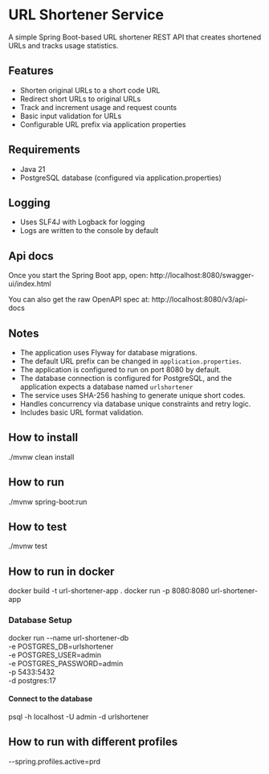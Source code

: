 # URL Shortener Service

A simple Spring Boot-based URL shortener REST API that creates shortened URLs and tracks usage statistics.

## Features

- Shorten original URLs to a short code URL
- Redirect short URLs to original URLs
- Track and increment usage and request counts
- Basic input validation for URLs
- Configurable URL prefix via application properties

## Requirements

- Java 21
- PostgreSQL database (configured via application.properties)

## Logging

- Uses SLF4J with Logback for logging
- Logs are written to the console by default

## Api docs

Once you start the Spring Boot app, open:
http://localhost:8080/swagger-ui/index.html

You can also get the raw OpenAPI spec at:
http://localhost:8080/v3/api-docs

## Notes

- The application uses Flyway for database migrations.
- The default URL prefix can be changed in `application.properties`.
- The application is configured to run on port 8080 by default.
- The database connection is configured for PostgreSQL, and the application expects a database named `urlshortener`
- The service uses SHA-256 hashing to generate unique short codes. 
- Handles concurrency via database unique constraints and retry logic. 
- Includes basic URL format validation.

## How to install

./mvnw clean install

## How to run

./mvnw spring-boot:run

## How to test
./mvnw test

## How to run in docker

docker build -t url-shortener-app .
docker run -p 8080:8080 url-shortener-app

### Database Setup
docker run --name url-shortener-db \
-e POSTGRES_DB=urlshortener \
-e POSTGRES_USER=admin \
-e POSTGRES_PASSWORD=admin \
-p 5433:5432 \
-d postgres:17

#### Connect to the database
psql -h localhost -U admin -d urlshortener

## How to run with different profiles
--spring.profiles.active=prd
